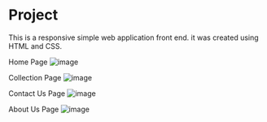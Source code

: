 # Project 
This is a responsive simple web application front end. it was created using HTML and CSS. 

Home Page
![image](https://github.com/Roshan-Sandaruwan/hobbynut/assets/112076077/66c7bd31-d277-47bf-8713-1c116f3369ba)

Collection Page
![image](https://github.com/Roshan-Sandaruwan/hobbynut/assets/112076077/64b91a84-7861-498c-9cd4-9b17502cfd15)

Contact Us Page
![image](https://github.com/Roshan-Sandaruwan/hobbynut/assets/112076077/1593196b-0ed0-4630-93ab-047f933e82e1)

About Us Page
![image](https://github.com/Roshan-Sandaruwan/hobbynut/assets/112076077/8aea8c5e-eb07-4793-9378-3ca8c3759a75)


